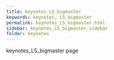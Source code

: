 ```yaml
---
title: keynotes_L5_bigmaster
keywords: keynotes, L5_bigmaster
permalink: keynotes_L5_bigmaster.html
sidebar: keynotes_L5_bigmaster_sidebar
folder: keynotes
---
```


keynotes_L5_bigmaster page
